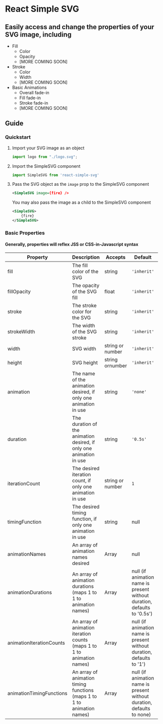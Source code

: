 # React Simple SVG
## Easily access and change the properties of your SVG image, including
- Fill
    - Color
    - Opacity
    - [MORE COMING SOON]
- Stroke
    - Color
    - Width
    - [MORE COMING SOON]
- Basic Animations
    - Overall fade-in
    - Fill fade-in
    - Stroke fade-in
    - [MORE COMING SOON]

## Guide
### Quickstart
1. Import your SVG image as an object

     ```javascript
     import logo from "./logo.svg";
     ```

2. Import the SimpleSVG component

    ```javascript
    import SimpleSVG from 'react-simple-svg'
    ```

3. Pass the SVG object as the ```image``` prop to the SimpleSVG component

    ```xml
    <SimpleSVG image={fire} />
    ```

    You may also pass the image as a child to the SimpleSVG component

    ```xml
    <SimpleSVG>
        {fire}
    </SimpleSVG>
    ```

### Basic Properties
#### Generally, properties will reflex JSS or CSS-in-Javascript syntax
**Property**|**Description**|**Accepts**|**Default**|**Example**
-----|-----|-----|-----|-----
fill|The fill color of the SVG|string|```'inherit'```|```fill="red"```
fillOpacity|The opacity of the SVG fill|float|```'inherit'```|```fillOpacity={0.2}```
stroke|The stroke color for the SVG|string|```'inherit'```|```stroke="red"```
strokeWidth|The width of the SVG stroke|string|```'inherit'```|```strokeWidth="20px"```
width|SVG width|string or number|```'inherit'```|```width="20px"```
height|SVG height|string ornumber|```'inherit'```|```height="20px"```
animation|The name of the animation desired, if only one animation in use|string|```'none'```|```animation='fade-in-stroke'```
duration|The duration of the animation desired, if only one animation in use|string|```'0.5s'```|```duration='2.5s'```
iterationCount|The desired iteration count, if only one animation in use|string or number|```1```|```iterationCount='infinite'```
timingFunction|The desired timing function, if only one animation in use|string|null|```timingFunction='linear'```
animationNames|An array of animation names desired|Array|null|```animationNames={['fade-in-fill', 'fade-in-stroke']}```
animationDurations|An array of animation durations (maps 1 to 1 to animation names)|Array|null (if animation name is present without duration, defaults to '0.5s')|```animationDurations={['0.5s', '3s']}```
animationIterationCounts|An array of animation iteration counts (maps 1 to 1 to animation names)|Array|null (if animation name is present without duration, defaults to '1')|```animationIterationCounts={['infinite','',3]}```
animationTimingFunctions|An array of animation timing functions (maps 1 to 1 to animation names)|Array|null (if animation name is present without duration, defaults to none)|```animationTimingFunctions={['linear','','']}```